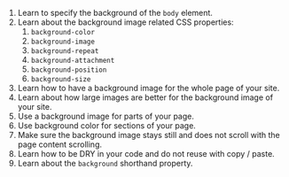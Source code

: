 1. Learn to specify the background of the `body` element.
2. Learn about the background image related CSS properties:
    1. `background-color`
    2. `background-image`
    3. `background-repeat`
    4. `background-attachment`
    5. `background-position`
    6. `background-size`
3. Learn how to have a background image for the whole page of your site.
4. Learn about how large images are better for the background image of your site.
5. Use a background image for parts of your page.
6. Use background color for sections of your page.
7. Make sure the background image stays still and does not scroll with the page content scrolling.
8. Learn how to be DRY in your code and do not reuse with copy / paste.
9. Learn about the `background` shorthand property.
